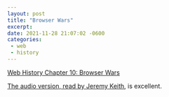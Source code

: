 ```yaml
---
layout: post
title: "Browser Wars"
excerpt: 
date: 2021-11-28 21:07:02 -0600
categories: 
 - web
 - history
---
```


[Web History Chapter 10: Browser Wars](https://css-tricks.com/chapter-10-browser-wars/)

[The audio version, read by Jeremy Keith](https://huffduffer.com/dealingwith/626770), is excellent.

